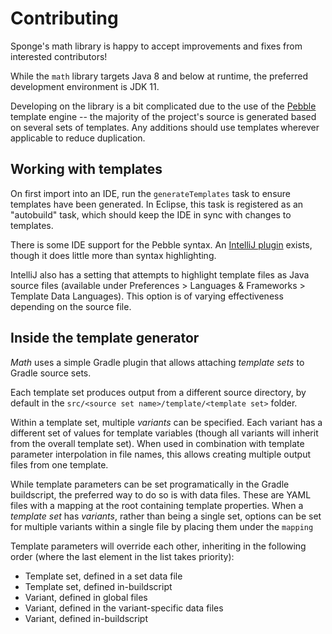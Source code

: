 # Contributing

Sponge's math library is happy to accept improvements and fixes from interested contributors!

While the `math` library targets Java 8 and below at runtime, the preferred development environment is JDK 11.

Developing on the library is a bit complicated due to the use of the [Pebble] template engine -- the majority of the project's 
source is generated based on several sets of templates. Any additions should use templates wherever applicable to reduce duplication.

## Working with templates

On first import into an IDE, run the `generateTemplates` task to ensure templates have been generated. In Eclipse, 
this task is registered as an "autobuild" task, which should keep the IDE in sync with changes to templates.

There is some IDE support for the Pebble syntax. An [IntelliJ plugin](https://plugins.jetbrains.com/plugin/9407-pebble) exists, though it does 
little more than syntax highlighting.

IntelliJ also has a setting that attempts to highlight template files as Java source files 
(available under Preferences > Languages & Frameworks > Template Data Languages). This option is of varying effectiveness depending on the source file.

## Inside the template generator

*Math* uses a simple Gradle plugin that allows attaching *template sets* to Gradle source sets.

Each template set produces output from a different source directory, by default in the `src/<source set name>/template/<template set>` folder.

Within a template set, multiple *variants* can be specified. Each variant has a different set of values for template variables (though all 
variants will inherit from the overall template set). When used in combination with template parameter interpolation in file names, 
this allows creating multiple output files from one template.

While template parameters can be set programatically in the Gradle buildscript, the preferred way to do so is with data files. These are YAML 
files with a mapping at the root containing template properties. When a *template set* has *variants*, rather than being a single set, 
options can be set for multiple variants within a single file by placing them under the `mapping` 

Template parameters will override each other, inheriting in the following order (where the last element in the list takes priority):

- Template set, defined in a set data file
- Template set, defined in-buildscript
- Variant, defined in global files
- Variant, defined in the variant-specific data files
- Variant, defined in-buildscript

[Pebble]: https://pebbletemplates.io/
